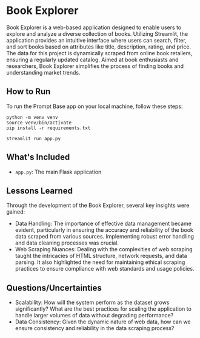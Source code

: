 # Book Explorer

Book Explorer is a web-based application designed to enable users to explore and analyze a diverse collection of books. Utilizing Streamlit, the application provides an intuitive interface where users can search, filter, and sort books based on attributes like title, description, rating, and price. The data for this project is dynamically scraped from online book retailers, ensuring a regularly updated catalog. Aimed at book enthusiasts and researchers, Book Explorer simplifies the process of finding books and understanding market trends.

## How to Run

To run the Prompt Base app on your local machine, follow these steps:

```
python -m venv venv
source venv/bin/activate
pip install -r requirements.txt

streamlit run app.py
```

## What's Included

- `app.py`: The main Flask application

## Lessons Learned

Through the development of the Book Explorer, several key insights were gained:

- Data Handling: The importance of effective data management became evident, particularly in ensuring the accuracy and reliability of the book data scraped from various sources. Implementing robust error handling and data cleaning processes was crucial.
- Web Scraping Nuances: Dealing with the complexities of web scraping taught the intricacies of HTML structure, network requests, and data parsing. It also highlighted the need for maintaining ethical scraping practices to ensure compliance with web standards and usage policies.

## Questions/Uncertainties

- Scalability: How will the system perform as the dataset grows significantly? What are the best practices for scaling the application to handle larger volumes of data without degrading performance?
- Data Consistency: Given the dynamic nature of web data, how can we ensure consistency and reliability in the data scraping process?
